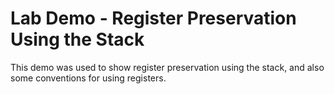 
# Lab Demo - Register Preservation Using the Stack

This demo was used to show register preservation using the stack, and also some conventions for using registers.





